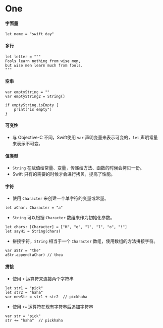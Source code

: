 # One

#### 字面量

```
let name = "swift day"
```

#### 多行

```
let letter = """
Fools learn nothing from wise men, 
but wise men learn much from fools.
"""
```

#### 空串

```
var emptyString = ""
var emptyString2 = String()

if emptyString.isEmpty {
    print("is empty")
}
```

#### 可变性

* 与 Objective-C 不同，Swift使用 `var` 声明变量来表示可变的，`let` 声明常量来表示不可变。

#### 值类型

* `String` 在赋值给常量、变量，传递给方法、函数的时候会拷贝一份。
* Swift 只有的需要的时候才会进行拷贝，提高了性能。

#### 字符

* 使用 `Character` 来创建一个单字符的变量或常量。

```
let aChar: Character = "a"
```

* `String` 可以根据 `Character` 数组来作为初始化参数。

```
let chars: [Character] = ["H", "e", "l", "l", "o", "!"]
let sayHi = String(chars)
```

* 拼接字符，`String` 相当于一个 `Character` 数组，使用数组的方法拼接字符。

```
var aStr = "the"
aStr.append(aChar) // thea
```

#### 拼接

* 使用 `+` 运算符来连接两个字符串

```
let str1 = "pick"
let str2 = "haha"
var newStr = str1 + str2  // pickhaha
```

* 使用 `+=` 运算符在现有字符串后追加字符串

```
var str = "pick"
str += "haha"  // pickhaha
```

#### 



